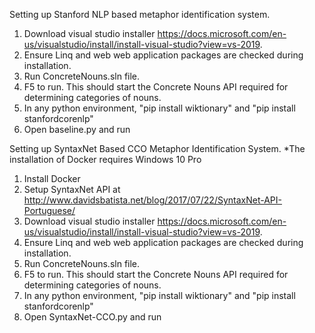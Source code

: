 Setting up Stanford NLP based metaphor identification system. 
1. Download visual studio installer https://docs.microsoft.com/en-us/visualstudio/install/install-visual-studio?view=vs-2019.
2. Ensure Linq and web web application packages are checked during installation. 
3. Run ConcreteNouns.sln file.
4. F5 to run. This should start the Concrete Nouns API required for determining categories of nouns. 
5. In any python environment, "pip install wiktionary" and "pip install stanfordcorenlp"
6. Open baseline.py and run 

Setting up SyntaxNet Based CCO Metaphor Identification System. 
*The installation of Docker requires Windows 10 Pro
1. Install Docker 
2. Setup SyntaxNet API at http://www.davidsbatista.net/blog/2017/07/22/SyntaxNet-API-Portuguese/
3. Download visual studio installer https://docs.microsoft.com/en-us/visualstudio/install/install-visual-studio?view=vs-2019.
4. Ensure Linq and web web application packages are checked during installation. 
5. Run ConcreteNouns.sln file.
6. F5 to run. This should start the Concrete Nouns API required for determining categories of nouns. 
7. In any python environment, "pip install wiktionary" and "pip install stanfordcorenlp"
8. Open SyntaxNet-CCO.py and run
